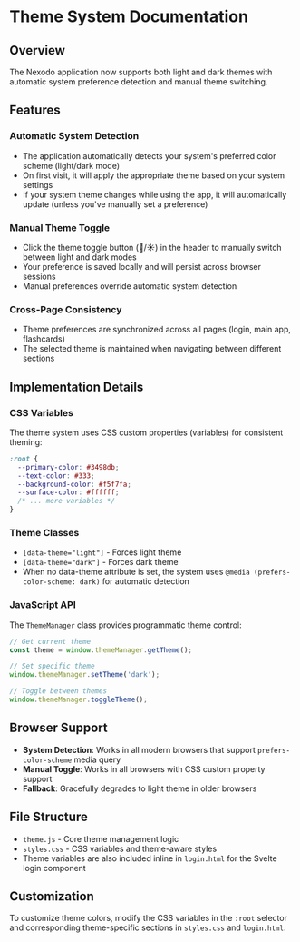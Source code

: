 # Theme System Documentation

## Overview

The Nexodo application now supports both light and dark themes with automatic system preference detection and manual theme switching.

## Features

### Automatic System Detection
- The application automatically detects your system's preferred color scheme (light/dark mode)
- On first visit, it will apply the appropriate theme based on your system settings
- If your system theme changes while using the app, it will automatically update (unless you've manually set a preference)

### Manual Theme Toggle
- Click the theme toggle button (🌙/☀️) in the header to manually switch between light and dark modes
- Your preference is saved locally and will persist across browser sessions
- Manual preferences override automatic system detection

### Cross-Page Consistency
- Theme preferences are synchronized across all pages (login, main app, flashcards)
- The selected theme is maintained when navigating between different sections

## Implementation Details

### CSS Variables
The theme system uses CSS custom properties (variables) for consistent theming:

```css
:root {
  --primary-color: #3498db;
  --text-color: #333;
  --background-color: #f5f7fa;
  --surface-color: #ffffff;
  /* ... more variables */
}
```

### Theme Classes
- `[data-theme="light"]` - Forces light theme
- `[data-theme="dark"]` - Forces dark theme
- When no data-theme attribute is set, the system uses `@media (prefers-color-scheme: dark)` for automatic detection

### JavaScript API
The `ThemeManager` class provides programmatic theme control:

```javascript
// Get current theme
const theme = window.themeManager.getTheme();

// Set specific theme
window.themeManager.setTheme('dark');

// Toggle between themes
window.themeManager.toggleTheme();
```

## Browser Support

- **System Detection**: Works in all modern browsers that support `prefers-color-scheme` media query
- **Manual Toggle**: Works in all browsers with CSS custom property support
- **Fallback**: Gracefully degrades to light theme in older browsers

## File Structure

- `theme.js` - Core theme management logic
- `styles.css` - CSS variables and theme-aware styles
- Theme variables are also included inline in `login.html` for the Svelte login component

## Customization

To customize theme colors, modify the CSS variables in the `:root` selector and corresponding theme-specific sections in `styles.css` and `login.html`.